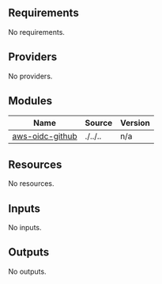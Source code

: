 <!-- BEGIN_TF_DOCS -->
## Requirements

No requirements.

## Providers

No providers.

## Modules

| Name | Source | Version |
|------|--------|---------|
| <a name="module_aws-oidc-github"></a> [aws-oidc-github](#module\_aws-oidc-github) | ./../.. | n/a |

## Resources

No resources.

## Inputs

No inputs.

## Outputs

No outputs.
<!-- END_TF_DOCS -->